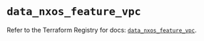 # `data_nxos_feature_vpc`

Refer to the Terraform Registry for docs: [`data_nxos_feature_vpc`](https://registry.terraform.io/providers/ciscodevnet/nxos/0.5.10/docs/data-sources/feature_vpc).
